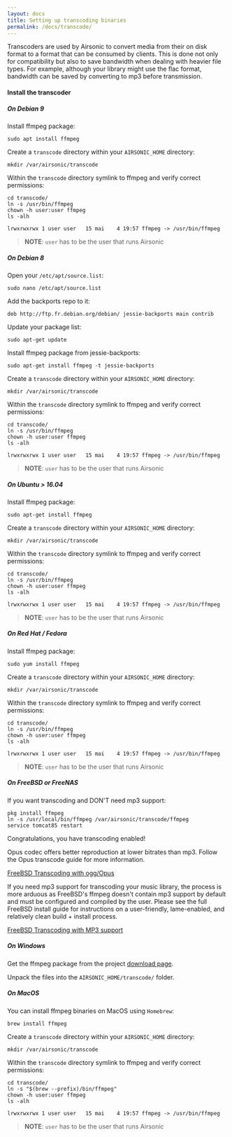 ```yaml
---
layout: docs
title: Setting up transcoding binaries
permalink: /docs/transcode/
---
```

Transcoders are used by Airsonic to convert media from their on disk format to a format that can be consumed by clients. This is done not only for compatibility but also to save bandwidth when dealing with heavier file types. For example, although your library might use the flac format, bandwidth can be saved by converting to mp3 before transmission.

#### Install the transcoder

##### On Debian 9

Install ffmpeg package:

```
sudo apt install ffmpeg
```

Create a `transcode` directory within your `AIRSONIC_HOME` directory:

```
mkdir /var/airsonic/transcode
```

Within the `transcode` directory symlink to ffmpeg and verify correct permissions:

```
cd transcode/
ln -s /usr/bin/ffmpeg
chown -h user:user ffmpeg
ls -alh
```
```
lrwxrwxrwx 1 user user   15 mai    4 19:57 ffmpeg -> /usr/bin/ffmpeg
```

> **NOTE**:  `user` has to be the user that runs Airsonic

##### On Debian 8

Open your `/etc/apt/source.list`:

```
sudo nano /etc/apt/source.list
```

Add the backports repo to it:

```
deb http://ftp.fr.debian.org/debian/ jessie-backports main contrib
```

Update your package list:

```
sudo apt-get update
```

Install ffmpeg package from jessie-backports:

```
sudo apt-get install ffmpeg -t jessie-backports
```

Create a `transcode` directory within your `AIRSONIC_HOME` directory:

```
mkdir /var/airsonic/transcode
```

Within the `transcode` directory symlink to ffmpeg and verify correct permissions:

```
cd transcode/
ln -s /usr/bin/ffmpeg
chown -h user:user ffmpeg
ls -alh
```
```
lrwxrwxrwx 1 user user   15 mai    4 19:57 ffmpeg -> /usr/bin/ffmpeg
```

> **NOTE**:  `user` has to be the user that runs Airsonic

##### On Ubuntu > 16.04

Install ffmpeg package:

```
sudo apt-get install ffmpeg
```

Create a `transcode` directory within your `AIRSONIC_HOME` directory:

```
mkdir /var/airsonic/transcode
```

Within the `transcode` directory symlink to ffmpeg and verify correct permissions:

```
cd transcode/
ln -s /usr/bin/ffmpeg
chown -h user:user ffmpeg
ls -alh
```
```
lrwxrwxrwx 1 user user   15 mai    4 19:57 ffmpeg -> /usr/bin/ffmpeg
```
> **NOTE**:  `user` has to be the user that runs Airsonic

##### On Red Hat / Fedora

Install ffmpeg package:

```
sudo yum install ffmpeg
```

Create a `transcode` directory within your `AIRSONIC_HOME` directory:

```
mkdir /var/airsonic/transcode
```

Within the `transcode` directory symlink to ffmpeg and verify correct permissions:

```
cd transcode/
ln -s /usr/bin/ffmpeg
chown -h user:user ffmpeg
ls -alh
```
```
lrwxrwxrwx 1 user user   15 mai    4 19:57 ffmpeg -> /usr/bin/ffmpeg
```
> **NOTE**:  `user` has to be the user that runs Airsonic

##### On FreeBSD or FreeNAS

If you want transcoding and DON'T need mp3 support:

```
pkg install ffmpeg
ln -s /usr/local/bin/ffmpeg /var/airsonic/transcode/ffmpeg
service tomcat85 restart
```

Congratulations, you have transcoding enabled! 

Opus codec offers better reproduction at lower bitrates than mp3. Follow the Opus transcode guide for more information. 

[FreeBSD Transcoding with ogg/Opus](/docs/install/example/freebsd-freenas#configure-opus-transcoding)

If you need mp3 support for transcoding your music library, the process is more arduous 
as FreeBSD's ffmpeg doesn't contain mp3 support by default and must be configured and 
compiled by the user. Please see the full FreeBSD install guide for instructions on a user-friendly, lame-enabled, 
and relatively clean build + install process. 

[FreeBSD Transcoding with MP3 support](/docs/install/example/freebsd-freenas#install-ffmpeg-from-source)

##### On Windows

Get the ffmpeg package from the project [download page](https://ffmpeg.zeranoe.com/builds/).

Unpack the files into the `AIRSONIC_HOME/transcode/` folder.

##### On MacOS

You can install ffmpeg binaries on MacOS using `Homebrew`:

```
brew install ffmpeg
```

Create a `transcode` directory within your `AIRSONIC_HOME` directory:

```
mkdir /var/airsonic/transcode
```

Within the `transcode` directory symlink to ffmpeg and verify correct permissions:

```
cd transcode/
ln -s "$(brew --prefix)/bin/ffmpeg"
chown -h user:user ffmpeg
ls -alh
```
```
lrwxrwxrwx 1 user user   15 mai    4 19:57 ffmpeg -> /usr/bin/ffmpeg
```
> **NOTE**:  `user` has to be the user that runs Airsonic
